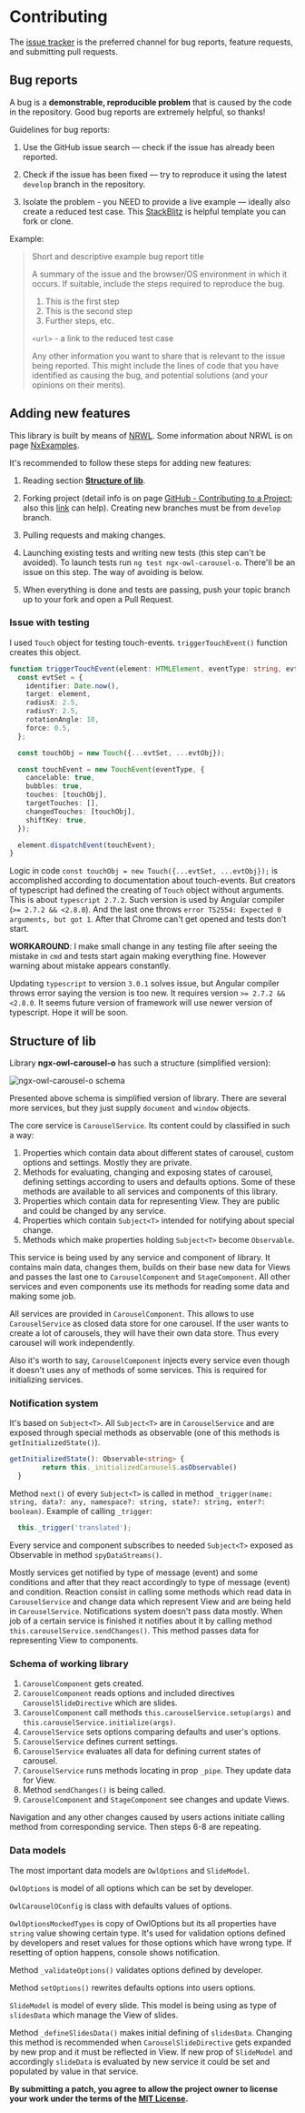 # Contributing

The [issue tracker](https://github.com/vitalii-andriiovskyi/ngx-owl-carousel-o/issues) is the preferred channel for bug reports, feature requests, and submitting pull requests.

## Bug reports

A bug is a **demonstrable, reproducible problem** that is caused by the code in the repository. Good bug reports are extremely helpful, so thanks!

Guidelines for bug reports:

  1. Use the GitHub issue search — check if the issue has already been reported.

  2. Check if the issue has been fixed — try to reproduce it using the latest `develop` branch in the repository.

  3. Isolate the problem - you NEED to provide a live example — ideally also create a reduced test case. This [StackBlitz](https://stackblitz.com/) is helpful template you can fork or clone.
  
Example:

> Short and descriptive example bug report title
>
> A summary of the issue and the browser/OS environment in which it occurs. If suitable, include the steps required to reproduce the bug.
>
>   1. This is the first step
>   2. This is the second step
>   3. Further steps, etc.
>
> `<url>` - a link to the reduced test case
>
> Any other information you want to share that is relevant to the issue being reported. This might include the lines of code that you have identified as causing the bug, and potential solutions (and your opinions on their merits).

## Adding new features
This library is built by means of [NRWL](https://nrwl.io/nx/guide-getting-started). Some information about NRWL is on page [NxExamples](https://github.com/nrwl/nx-examples/blob/master/README.md).

It's recommended to follow these steps for adding new features:
1. Reading section [**Structure of lib**](#structure-of-lib).

2. Forking project (detail info is on page [GitHub - Contributing to a Project](https://git-scm.com/book/en/v2/GitHub-Contributing-to-a-Project); also this [link](https://github.com/OwlCarousel2/OwlCarousel2/blob/develop/CONTRIBUTING.md#pull-requests) can help). Creating new branches must be from `develop` branch.

3. Pulling requests and making changes.

4. Launching existing tests and writing new tests (this step can't be avoided). To launch tests run `ng test ngx-owl-carousel-o`. There'll be an issue on this step. The way of avoiding is below.

5. When everything is done and tests are passing, push your topic branch up to your fork and open a Pull Request.

### Issue with testing 
I used `Touch` object for testing touch-events. `triggerTouchEvent()` function creates this object. 
```typescript
function triggerTouchEvent(element: HTMLElement, eventType: string, evtObj: any) {
  const evtSet = {
    identifier: Date.now(),
    target: element,
    radiusX: 2.5,
    radiusY: 2.5,
    rotationAngle: 10,
    force: 0.5,
  };

  const touchObj = new Touch({...evtSet, ...evtObj});

  const touchEvent = new TouchEvent(eventType, {
    cancelable: true,
    bubbles: true,
    touches: [touchObj],
    targetTouches: [],
    changedTouches: [touchObj],
    shiftKey: true,
  });

  element.dispatchEvent(touchEvent);
}
```

Logic in code `const touchObj = new Touch({...evtSet, ...evtObj});` is accomplished according to documentation about touch-events. But creators of typescript had defined the creating of `Touch` object without arguments. This is about `typescript 2.7.2`. Such version is used by Angular compiler (`>= 2.7.2 && <2.8.0`). And the last one throws `error TS2554: Expected 0 arguments, but got 1`. 
After that Chrome can't get opened and tests don't start. 

**WORKAROUND**: I make small change in any testing file after seeing the mistake in `cmd` and tests start again making everything fine. However warning about mistake appears constantly.

Updating `typescript` to version `3.0.1` solves issue, but Angular compiler throws error saying the version is too new. It requires version `>= 2.7.2 && <2.8.0`. It seems future version of framework will use newer version of typescript. Hope it will be soon.

## Structure of lib

Library **ngx-owl-carousel-o** has such a structure (simplified version):

![ngx-owl-carousel-o schema](http://coder.cc.ua/img/owl-carousel-o-schema.png "Schema of ngx-owl-carousel-o")

Presented above schema is simplified version of library. There are several more services, but they just supply `document` and `window` objects. 

The core service is `CarouselService`. Its content could by classified in such a way:
1. Properties which contain data about different states of carousel, custom options and settings. Mostly they are private.
2. Methods for evaluating, changing and exposing states of carousel, defining settings according to users and defaults options. Some of these methods are available to all services and components of this library.
3. Properties which contain data for representing View. They are public and could be changed by any service.
4. Properties which contain `Subject<T>` intended for notifying about special change.
5. Methods which make properties holding `Subject<T>` become `Observable`. 

This service is being used by any service and component of library. It contains main data, changes them, builds on their base new data for Views and passes the last one to `CarouselComponent` and `StageComponent`. All other services and even components use its methods for reading some data and making some job.  

All services are provided in `CarouselComponent`. This allows to use  `CarouselService` as closed data store for one carousel. If the user wants to create a lot of carousels, they will have their own data store. Thus every carousel will work independently. 

Also it's worth to say, `CarouselComponent` injects every service even though it doesn't uses any of methods of some services. This is required for initializing services. 

### Notification system
It's based on `Subject<T>`. All `Subject<T>` are in `CarouselService` and are exposed through special methods as observable (one of this methods is `getInitializedState()`).
```typescript
getInitializedState(): Observable<string> {
		return this._initializedCarousel$.asObservable()
  }
```
Method `next()` of every `Subject<T>` is called in method `_trigger(name: string, data?: any, namespace?: string, state?: string, enter?: boolean)`.
Example of calling `_trigger`:
```typescript
  this._trigger('translated');
```

Every service and component subscribes to needed `Subject<T>` exposed as Observable in method `spyDataStreams()`.

Mostly services get notified by type of message (event) and some conditions and after that they react accordingly to type of message (event) and condition. Reaction consist in calling some methods which read data in `CarouselService` and change data which represent View and are being held in `CarouselService`. Notifications system doesn't pass data mostly. 
When job of a certain service is finished it notifies about it by calling method `this.carouselService.sendChanges()`. This method passes data for representing View to components.

### Schema of working library
1. `CarouselComponent` gets created.
2. `CarouselComponent` reads options and included directives `CarouselSlideDirective` which are slides.
3. `CarouselComponent` call methods `this.carouselService.setup(args)` and `this.carouselService.initialize(args)`.
4. `CarouselService` sets options comparing defaults and user's options.
5. `CarouselService` defines current settings.
6. `CarouselService` evaluates all data for defining current states of carousel.
7. `CarouselService` runs methods locating in prop `_pipe`. They update data for View.
8. Method `sendChanges()` is being called.
9. `CarouselComponent` and `StageComponent` see changes and update Views.

Navigation and any other changes caused by users actions initiate calling method from corresponding service. Then steps 6-8 are repeating. 

### Data models
The most important data models are `OwlOptions` and `SlideModel`. 

`OwlOptions` is model of all options which can be set by developer. 

`OwlCarouselOConfig` is class with defaults values of options. 

`OwlOptionsMockedTypes` is copy of OwlOptions but its all properties have `string` value showing certain type. It's used for validation options defined by developers and reset values for those options which have wrong type. If resetting of option happens, console shows notification. 

Method `_validateOptions()` validates options defined by developer.

Method `setOptions()` rewrites defaults options into users options.

`SlideModel` is model of every slide. This model is being using as type of `slidesData` which manage the View of slides.

Method `_defineSlidesData()` makes initial defining of `slidesData`. Changing this method is recommended when `CarouselSlideDirective` gets expanded by new prop and it must be reflected in View. 
If new prop of `SlideModel` and accordingly `slideData` is evaluated by new service it could be set and populated by value in that service.  


**By submitting a patch, you agree to allow the project owner to license your work under the terms of the [MIT License](LICENSE).**